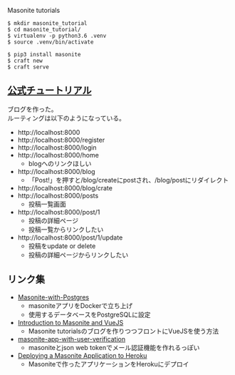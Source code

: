 Masonite tutorials

```
$ mkdir masonite_tutorial
$ cd masonite_tutorial/
$ virtualenv -p python3.6 .venv
$ source .venv/bin/activate

$ pip3 install masonite
$ craft new
$ craft serve

```

## [公式チュートリアル](https://docs.masoniteproject.com/creating-a-blog)

ブログを作った。  
ルーティングは以下のようになっている。

  - http://localhost:8000
  - http://localhost:8000/register
  - http://localhost:8000/login
  - http://localhost:8000/home
    - blogへのリンクほしい
  - http://localhost:8000/blog
    - 「Post!」を押すと/blog/createにpostされ、/blog/postにリダイレクト
  - http://localhost:8000/blog/crate
  - http://localhost:8000/posts
    - 投稿一覧画面
  - http://localhost:8000/post/1
    - 投稿の詳細ページ
    - 投稿一覧からリンクしたい
  - http://localhost:8000/post/1/update
    - 投稿をupdate or delete
    - 投稿の詳細ページからリンクしたい

## リンク集
  - [Masonite-with-Postgres](https://testdriven.io/blog/dockerizing-masonite-with-postgres-gunicorn-and-nginx/#.XlJ_GULrcz8.twitter)
    - masoniteアプリをDockerで立ち上げ
    - 使用するデータベースをPostgreSQLに設定
  - [Introduction to Masonite and VueJS](https://medium.com/swlh/introduction-to-masonite-and-vuejs-e8538064a054)
    - Masonite tutorialsのブログを作りつつフロントにVueJSを使う方法
  - [masonite-app-with-user-verification](https://github.com/nioperas06/masonite-app-with-user-verification)
    - masoniteとjson web tokenでメール認証機能を作れるっぽい
  - [Deploying a Masonite Application to Heroku](https://dev.to/masonite/deploying-a-masonite-application-to-heroku-45jp)
    - Masoniteで作ったアプリケーションをHerokuにデプロイ